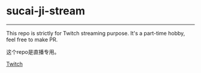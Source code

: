 # sucai-ji-stream
-----
This repo is strictly for Twitch streaming purpose.
It's a part-time hobby, feel free to make PR.

这个repo是直播专用。

[Twitch](https://www.twitch.tv/sucaichicken)